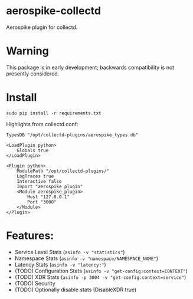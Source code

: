 # aerospike-collectd
Aerospike plugin for collectd.

# Warning
This package is in early development; backwards compatibility is not
presently considered.

# Install

```
sudo pip install -r requirements.txt
```

Highlights from collectd.conf:

```
TypesDB "/opt/collectd-plugins/aerospike_types.db"

<LoadPlugin python>
    Globals true
</LoadPlugin>

<Plugin python>
    ModulePath "/opt/collectd-plugins/"
    LogTraces true
    Interactive false
    Import "aerospike_plugin"
    <Module aerospike_plugin>
        Host "127.0.0.1"
        Port "3000"
    </Module>
</Plugin>
```

# Features:
- Service Level Stats (`asinfo -v "statistics"`)
- Namespace Stats (`asinfo -v "namespace/NAMESPACE_NAME"`)
- Latency Stats (`asinfo -v "latency:"`)
- (TODO) Configuration Stats (`asinfo -v "get-config:context=CONTEXT"`)
- (TODO) XDR Stats (`asinfo -p 3004 -v "get-config:context=service"`)
- (TODO) Security
- (TODO) Optionally disable stats (DisableXDR true)
